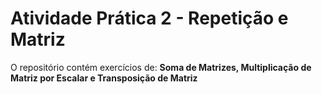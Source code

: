 # Atividade Prática 2 - Repetição e Matriz

O repositório contém exercícios de: **Soma de Matrizes, Multiplicação de Matriz por Escalar e Transposição de Matriz**
